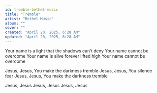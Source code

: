 ```yaml
---
id: tremble-bethel-music
title: "Tremble"
artist: "Bethel Music"
album: ""
cover: ""
created: "April 20, 2025, 6:28 AM"
updated: "April 20, 2025, 6:28 AM"
---
```



  Your name is a light that the shadows can't deny
  Your name cannot be overcome
  Your name is alive forever lifted high
  Your name cannot be overcome
  
  
  Jesus, Jesus, You make the darkness tremble
  Jesus, Jesus, You silence fear
  Jesus, Jesus, You make the darkness tremble
  
  
  Jesus, Jesus
  Jesus, Jesus
  Jesus, Jesus
  